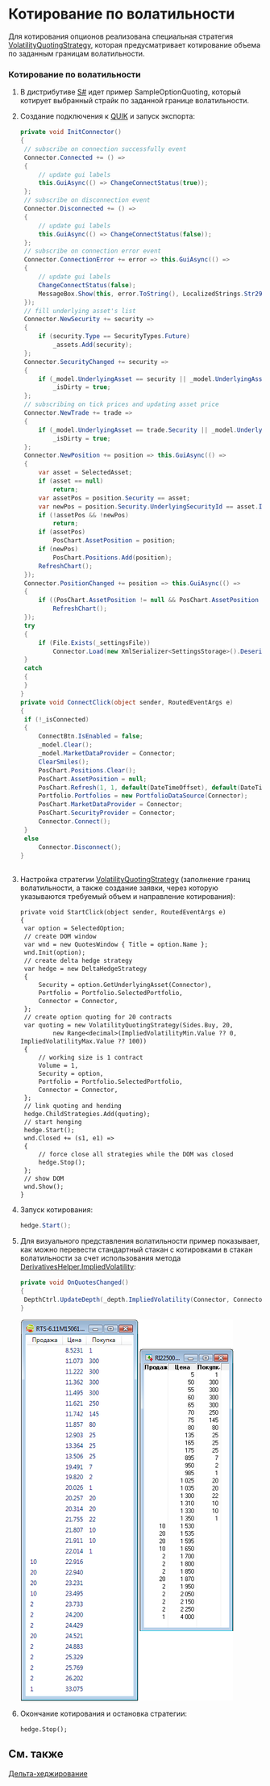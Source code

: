 # Котирование по волатильности

Для котирования опционов реализована специальная стратегия [VolatilityQuotingStrategy](xref:StockSharp.Algo.Strategies.Derivatives.VolatilityQuotingStrategy), которая предусматривает котирование объема по заданным границам волатильности. 

### Котирование по волатильности

1. В дистрибутиве [S\#](StockSharpAbout.md) идет пример SampleOptionQuoting, который котирует выбранный страйк по заданной границе волатильности. 
2. Создание подключения к [QUIK](Quik.md) и запуск экспорта: 

   ```cs
   private void InitConnector()
   {
   	// subscribe on connection successfully event
   	Connector.Connected += () =>
   	{
   		// update gui labels
   		this.GuiAsync(() => ChangeConnectStatus(true));
   	};
   	// subscribe on disconnection event
   	Connector.Disconnected += () =>
   	{
   		// update gui labels
   		this.GuiAsync(() => ChangeConnectStatus(false));
   	};
   	// subscribe on connection error event
   	Connector.ConnectionError += error => this.GuiAsync(() =>
   	{
   		// update gui labels
   		ChangeConnectStatus(false);
   		MessageBox.Show(this, error.ToString(), LocalizedStrings.Str2959);
   	});
   	// fill underlying asset's list
   	Connector.NewSecurity += security =>
   	{
   		if (security.Type == SecurityTypes.Future)
   			_assets.Add(security);
   	};
   	Connector.SecurityChanged += security =>
   	{
   		if (_model.UnderlyingAsset == security || _model.UnderlyingAsset.Id == security.UnderlyingSecurityId)
   			_isDirty = true;
   	};
   	// subscribing on tick prices and updating asset price
   	Connector.NewTrade += trade =>
   	{
   		if (_model.UnderlyingAsset == trade.Security || _model.UnderlyingAsset.Id == trade.Security.UnderlyingSecurityId)
   			_isDirty = true;
   	};
   	Connector.NewPosition += position => this.GuiAsync(() =>
   	{
   		var asset = SelectedAsset;
   		if (asset == null)
   			return;
   		var assetPos = position.Security == asset;
   		var newPos = position.Security.UnderlyingSecurityId == asset.Id;
   		if (!assetPos && !newPos)
   			return;
   		if (assetPos)
   			PosChart.AssetPosition = position;
   		if (newPos)
   			PosChart.Positions.Add(position);
   		RefreshChart();
   	});
   	Connector.PositionChanged += position => this.GuiAsync(() =>
   	{
   		if ((PosChart.AssetPosition != null && PosChart.AssetPosition == position) || PosChart.Positions.Cache.Contains(position))
   			RefreshChart();
   	});
   	try
   	{
   		if (File.Exists(_settingsFile))
   			Connector.Load(new XmlSerializer<SettingsStorage>().Deserialize(_settingsFile));
   	}
   	catch
   	{
   	}
   }
   private void ConnectClick(object sender, RoutedEventArgs e)
   {
   	if (!_isConnected)
   	{
   		ConnectBtn.IsEnabled = false;
   		_model.Clear();
   		_model.MarketDataProvider = Connector;
   		ClearSmiles();
   		PosChart.Positions.Clear();
   		PosChart.AssetPosition = null;
   		PosChart.Refresh(1, 1, default(DateTimeOffset), default(DateTimeOffset));
   		Portfolio.Portfolios = new PortfolioDataSource(Connector);
   		PosChart.MarketDataProvider = Connector;
   		PosChart.SecurityProvider = Connector;
   		Connector.Connect();
   	}
   	else
   		Connector.Disconnect();
   }            		
   	  				
   ```
3. Настройка стратегии [VolatilityQuotingStrategy](xref:StockSharp.Algo.Strategies.Derivatives.VolatilityQuotingStrategy) (заполнение границ волатильности, а также создание заявки, через которую указываются требуемый объем и направление котирования): 

   ```none
   private void StartClick(object sender, RoutedEventArgs e)
   {
   	var option = SelectedOption;
   	// create DOM window
   	var wnd = new QuotesWindow { Title = option.Name };
   	wnd.Init(option);
   	// create delta hedge strategy
   	var hedge = new DeltaHedgeStrategy
   	{
   		Security = option.GetUnderlyingAsset(Connector),
   		Portfolio = Portfolio.SelectedPortfolio,
   		Connector = Connector,
   	};
   	// create option quoting for 20 contracts
   	var quoting = new VolatilityQuotingStrategy(Sides.Buy, 20,
   			new Range<decimal>(ImpliedVolatilityMin.Value ?? 0, ImpliedVolatilityMax.Value ?? 100))
   	{
   		// working size is 1 contract
   		Volume = 1,
   		Security = option,
   		Portfolio = Portfolio.SelectedPortfolio,
   		Connector = Connector,
   	};
   	// link quoting and hending
   	hedge.ChildStrategies.Add(quoting);
   	// start henging
   	hedge.Start();
   	wnd.Closed += (s1, e1) =>
   	{
   		// force close all strategies while the DOM was closed
   		hedge.Stop();
   	};
   	// show DOM
   	wnd.Show();
   }
   ```
4. Запуск котирования: 

   ```cs
   hedge.Start();
   ```
5. Для визуального представления волатильности пример показывает, как можно перевести стандартный стакан с котировками в стакан волатильности за счет использования метода [DerivativesHelper.ImpliedVolatility](xref:StockSharp.Algo.Derivatives.DerivativesHelper.ImpliedVolatility): 

   ```cs
   private void OnQuotesChanged()
   {
   	DepthCtrl.UpdateDepth(_depth.ImpliedVolatility(Connector, Connector, Connector.CurrentTime));
   }
   ```

   ![sample quote iv](../images/sample_quote_iv.png)
6. Окончание котирования и остановка стратегии: 

   ```none
   hedge.Stop();
   ```

## См. также

[Дельта\-хеджирование](OptionsHedge.md)
